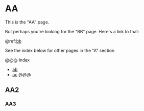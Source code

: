 # AA

This is the "AA" page.

But perhaps you're looking for the "BB" page. Here's a link to that:

@ref:[bb](../b/b.md)

See the index below for other pages in the "A" section:

@@@ index
* [ab](b.md)
* [ac](c.md)
@@@

## AA2
### AA3
